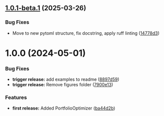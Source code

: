 ## [1.0.1-beta.1](https://ci.tno.nl/gitlab/quantum/quantum-applications/quantum-toolbox/microlibs/problems/microlibs/portfolio-optimization/compare/v1.0.0...v1.0.1-beta.1) (2025-03-26)


### Bug Fixes

* Move to new pytoml structure, fix docstring, apply ruff linting ([14778d3](https://ci.tno.nl/gitlab/quantum/quantum-applications/quantum-toolbox/microlibs/problems/microlibs/portfolio-optimization/commit/14778d35a7d32613427a41e74374546bd4c6a6b7))

# 1.0.0 (2024-05-01)


### Bug Fixes

* **trigger release:** add examples to readme ([8897d59](https://ci.tno.nl/gitlab/quantum/quantum-applications/quantum-toolbox/microlibs/problems/microlibs/portfolio-optimization/commit/8897d591ac2e30f48b2f66744ed53b83fce667c9))
* **trigger release:** Remove figures folder ([7900e13](https://ci.tno.nl/gitlab/quantum/quantum-applications/quantum-toolbox/microlibs/problems/microlibs/portfolio-optimization/commit/7900e138255112e7aab693a45fe714f61912e4fb))


### Features

* **first release:** Added PortfolioOptimizer ([ba44d2b](https://ci.tno.nl/gitlab/quantum/quantum-applications/quantum-toolbox/microlibs/problems/microlibs/portfolio-optimization/commit/ba44d2b814af941b0f7e273eb562c5d9532d95bb))
